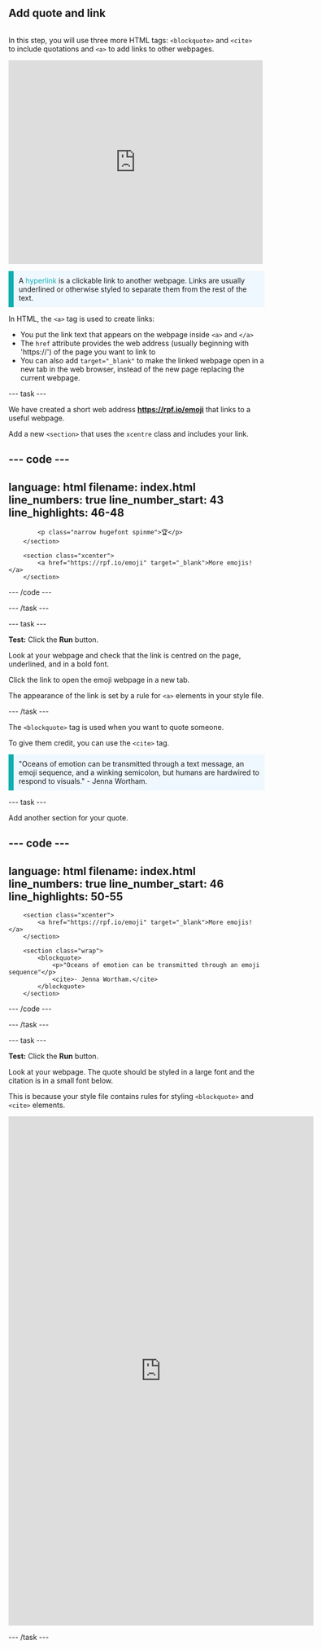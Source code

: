 ## Add quote and link

<div style="display: flex; flex-wrap: wrap">
<div style="flex-basis: 200px; flex-grow: 1; margin-right: 15px;">

In this step, you will use three more HTML tags: `<blockquote>` and `<cite>` to include quotations and `<a>` to add links to other webpages. 

</div>
<div>
<iframe src="https://editor.raspberrypi.org/en/embed/viewer/top-5-emoji-list-step-5" width="500" height="400" frameborder="0" marginwidth="0" marginheight="0" allowfullscreen> </iframe>
</div>
</div>

<p style="border-left: solid; border-width:10px; border-color: #0faeb0; background-color: aliceblue; padding: 10px;">
A <span style="color: #0faeb0">hyperlink</span> is a clickable link to another webpage. Links are usually underlined or otherwise styled to separate them from the rest of the text. 
</p>

In HTML, the `<a>` tag is used to create links: 

+ You put the link text that appears on the webpage inside `<a>` and `</a>` 
+ The `href` attribute provides the web address (usually beginning with 'https://') of the page you want to link to 
+ You can also add `target="_blank"` to make the linked webpage open in a new tab in the web browser, instead of the new page replacing the current webpage. 

--- task ---

We have created a short web address **https://rpf.io/emoji** that links to a useful webpage. 

Add a new `<section>` that uses the `xcentre` class and includes your link.

--- code ---
---
language: html
filename: index.html
line_numbers: true
line_number_start: 43
line_highlights: 46-48
---
            <p class="narrow hugefont spinme">🏆</p>         
        </section>

        <section class="xcenter">
            <a href="https://rpf.io/emoji" target="_blank">More emojis!</a>
        </section>

--- /code ---

--- /task ---

--- task ---

**Test:** Click the **Run** button.

Look at your webpage and check that the link is centred on the page, underlined, and in a bold font. 

Click the link to open the emoji webpage in a new tab. 

The appearance of the link is set by a rule for `<a>` elements in your style file. 

--- /task ---

The `<blockquote>` tag is used when you want to quote someone. 

To give them credit, you can use the `<cite>` tag.

<p style="border-left: solid; border-width:10px; border-color: #0faeb0; background-color: aliceblue; padding: 10px;">
"Oceans of emotion can be transmitted through a text message, an emoji sequence, and a winking semicolon, but humans are hardwired to respond to visuals." - Jenna Wortham.
</p>

--- task ---

Add another section for your quote.  

--- code ---
---
language: html
filename: index.html
line_numbers: true
line_number_start: 46
line_highlights: 50-55
---
        <section class="xcenter">
            <a href="https://rpf.io/emoji" target="_blank">More emojis!</a>
        </section>

        <section class="wrap">
            <blockquote>
                <p>"Oceans of emotion can be transmitted through an emoji sequence"</p>
                <cite>- Jenna Wortham.</cite>
            </blockquote>
        </section>

--- /code ---

--- /task ---


--- task ---

**Test:** Click the **Run** button.

Look at your webpage. The quote should be styled in a large font and the citation is in a small font below.

This is because your style file contains rules for styling `<blockquote>` and `<cite>` elements. 

<div>
<iframe src="https://editor.raspberrypi.org/en/embed/viewer/top-5-emoji-list-step-5" width="600" height="1000" frameborder="0" marginwidth="0" marginheight="0" allowfullscreen> </iframe>
</div>

--- /task ---



